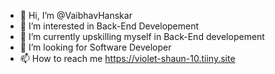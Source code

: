 - 👋 Hi, I’m @VaibhavHanskar
- 👀 I’m interested in Back-End Developement
- 🌱 I’m currently upskilling myself in Back-End developement
- 💞️ I’m looking for Software Developer 
- 📫 How to reach me https://violet-shaun-10.tiiny.site

<!---
VaibhavHanskar/VaibhavHanskar is a ✨ special ✨ repository because its `README.md` (this file) appears on your GitHub profile.
You can click the Preview link to take a look at your changes.
--->
